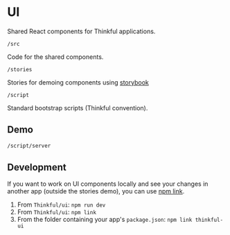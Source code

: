 # UI

Shared React components for Thinkful applications.

`/src`

Code for the shared components.

`/stories`

Stories for demoing components using [storybook](https://storybook.js.org)

`/script`

Standard bootstrap scripts (Thinkful convention).

## Demo

```bash
/script/server
```

## Development

If you want to work on UI components locally and see your changes in another app (outside the stories demo), you can use [npm link](https://docs.npmjs.com/cli/link).

1. From `Thinkful/ui`: `npm run dev`
2. From `Thinkful/ui`: `npm link`
3. From the folder containing your app's `package.json`: `npm link thinkful-ui`
